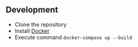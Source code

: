 ## Development

- Clone the repository
- Install [Docker](https://www.docker.com)
- Execute command `docker-compose up --build`
